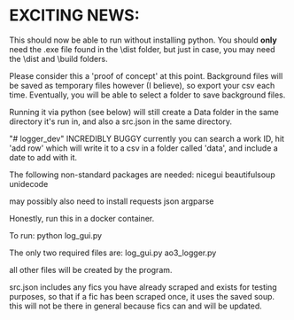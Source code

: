 # EXCITING NEWS:

This should now be able to run without installing python. You should **only** need the .exe file found in the \dist folder, but just in case, you may need the \dist and \build folders. 

Please consider this a 'proof of concept' at this point. Background files will be saved as temporary files however (I believe), so export your csv each time. Eventually, you will be able to select a folder to save background files.

Running it via python (see below) will still create a Data folder in the same directory it's run in, and also a src.json in the same directory.


"# logger_dev" 
INCREDIBLY BUGGY
currently you can search a work ID, hit 'add row' which will write it to a csv in a folder called 'data', and include a date to add with it.

The following non-standard packages are needed:
nicegui
beautifulsoup
unidecode

may possibly also need to install
requests
json
argparse

Honestly, run this in a docker container.

To run: python log_gui.py 


The only two required files are:
log_gui.py
ao3_logger.py

all other files will be created by the program.

src.json includes any fics you have already scraped and exists for testing purposes, so that if a fic has been scraped once, it uses the saved soup. this will not be there in general because fics can and will be updated.

